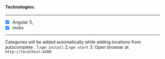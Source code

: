 #### Technologies: ####
____________________________

- [x] Angular 5, 
- [x] mobx
____________________________

Categories will be added automatically while adding locations from autocomplete .
1.`npm install`
2.`npm start`
3: Open browser at `http://localhost:4200` 

